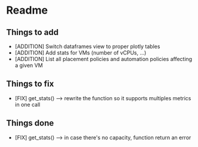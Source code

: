 # Readme

## Things to add

* [ADDITION] Switch dataframes view to proper plotly tables
* [ADDITION] Add stats for VMs (number of vCPUs, ...)
* [ADDITION] List all placement policies and automation policies affecting a given VM

## Things to fix

* [FIX] get_stats() --> rewrite the function so it supports multiples metrics in one call

## Things done

* [FIX] get_stats() --> in case there's no capacity, function return an error
